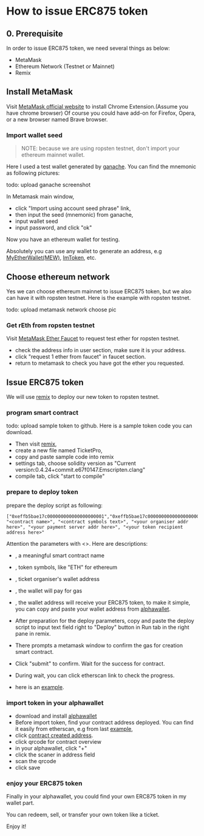 # How to issue ERC875 token

## 0. Prerequisite
In order to issue ERC875 token, we need several things as below:

- MetaMask
- Ethereum Network (Testnet or Mainnet)
- Remix

## Install MetaMask
Visit [MetaMask official website](https://metamask.io/) to install Chrome Extension.(Assume you have chrome browser) Of course you could have add-on for Firefox, Opera, or a new browser named Brave browser.

### Import wallet seed

> NOTE: because we are using ropsten testnet, don't import your ethereum mainnet wallet.

Here I used a test wallet generated by [ganache](http://truffleframework.com/ganache). You can find the mnemonic as following pictures:

todo: upload ganache screenshot

In Metamask main window,  
- click "Import using account seed phrase" link, 
- then input the seed (mnemonic) from ganache,
- input wallet seed
- input password, and click "ok"

Now you have an ethereum wallet for testing.   

Absolutely you can use any wallet to generate an address, e.g [MyEtherWallet(MEW)](https://www.myetherwallet.com/), [ImToken](https://token.im/), etc.

## Choose ethereum network
Yes we can choose ethereum mainnet to issue ERC875 token, but we also can have it with ropsten testnet. Here is the example with ropsten testnet.

todo: upload metamask network choose pic

### Get rEth from ropsten testnet
Visit [MetaMask Ether Faucet](https://faucet.metamask.io/) to request test ether for ropsten testnet.

- check the address info in user section, make sure it is your address.
- click "request 1 ether from faucet" in faucet section.
- return to metamask to check you have got the ether you requested.

## Issue ERC875 token

We will use [remix](https://remix.ethereum.org/) to deploy our new token to ropsten testnet.

### program smart contract

todo: upload sample token to github.
Here is a sample token code you can download.   
- Then visit [remix](https://remix.ethereum.org/), 
- create a new file named TicketPro,
- copy and paste sample code into remix
- settings tab, choose solidity version as "Current version:0.4.24+commit.e67f0147.Emscripten.clang"
- compile tab, click "start to compile"

### prepare to deploy token

prepare the deploy script as following:

```
["0xeffb5bae17c000000000000000000001","0xeffb5bae17c000000000000000000002","0xeffb5bae17c000000000000000000003","0xeffb5bae17c000000000000000000004","0xeffb5bae17c000000000000000000005","0xeffb5bae17c000000000000000000006","0xeffb5bae17c000000000000000000007","0xeffb5bae17c000000000000000000008","0xeffb5bae17c000000000000000000009","0xeffb5bae17c00000000000000000000a","0xeffb5bae17c00000000000000000000b","0xeffb5bae17c00000000000000000000c","0xeffb5bae17c00000000000000000000d","0xeffb5bae17c00000000000000000000e","0xeffb5bae17c00000000000000000000f","0xeffb5bae17c000000000000000000010","0xeffb5bae17c000000000000000000011","0xeffb5bae17c000000000000000000012","0xeffb5bae17c000000000000000000013","0xeffb5bae17c000000000000000000014","0xeffb5bae17c000000000000000000015","0xeffb5bae17c000000000000000000016","0xeffb5bae17c000000000000000000017","0xeffb5bae17c000000000000000000018","0xeffb5bae17c000000000000000000019","0xeffb5bae17c00000000000000000001a","0xeffb5bae17c00000000000000000001b","0xeffb5bae17c00000000000000000001c","0xeffb5bae17c00000000000000000001d","0xeffb5bae17c00000000000000000001e","0xeffb5bae17c00000000000000000001f","0xeffb5bae17c000000000000000000020","0xeffb5bae17c000000000000000000021","0xeffb5bae17c000000000000000000022","0xeffb5bae17c000000000000000000023","0xeffb5bae17c000000000000000000024","0xeffb5bae17c000000000000000000025","0xeffb5bae17c000000000000000000026","0xeffb5bae17c000000000000000000027","0xeffb5bae17c000000000000000000028","0xeffb5bae17c000000000000000000029","0xeffb5bae17c00000000000000000002a","0xeffb5bae17c00000000000000000002b","0xeffb5bae17c00000000000000000002c","0xeffb5bae17c00000000000000000002d","0xeffb5bae17c00000000000000000002e","0xeffb5bae17c00000000000000000002f","0xeffb5bae17c000000000000000000030","0xeffb5bae17c000000000000000000031","0xeffb5bae17c000000000000000000032"], "<contract name>", "<contract symbols text>", "<your organiser addr here>", "<your payment server addr here>", "<your token recipient address here>"
```

Attention the parameters with <>. Here are descriptions:

- **<contract name>**, a meaningful smart contract name
- **<contract symbols text>**, token symbols, like "ETH" for ethereum
- **<your organiser addr here>**, ticket organiser's wallet address
- **<your payment server addr here>**, the wallet will pay for gas
- **<your token recipient address here>**, the wallet address will receive your ERC875 token, to make it simple, you can copy and paste your wallet address from [alphawallet](https://www.awallet.io/).	


- After preparation for the deploy parameters, copy and paste the deploy script to input text field right to "Deploy" button in Run tab in the right pane in remix.
- There prompts a metamask window to confirm the gas for creation smart contract. 
- Click "submit" to confirm. Wait for the success for contract.
- During wait, you can click etherscan link to check the progress.
- here is an [example](https://ropsten.etherscan.io/tx/0x1cca5d86958c9727c8083ed863a7028fef48a5844997ab4dfa0d0f2c4ba4b476).

### import token in your alphawallet

- download and install [alphawallet](https://www.awallet.io/)
- Before import token, find your contract address deployed. You can find it easily from etherscan, e.g from last [example](https://ropsten.etherscan.io/tx/0x1cca5d86958c9727c8083ed863a7028fef48a5844997ab4dfa0d0f2c4ba4b476), 
- click [contract created address](https://ropsten.etherscan.io/address/0x204ffa2a3edacf4a32a4874155ece51521c023ae). 
- click qrcode for contract overview
- in your alphawallet, click "+"
- click the scaner in address field
- scan the qrcode
- click save

### enjoy your ERC875 token

Finally in your alphawallet, you could find your own ERC875 token in my wallet part.

You can redeem, sell, or transfer your own token like a ticket.

Enjoy it!

